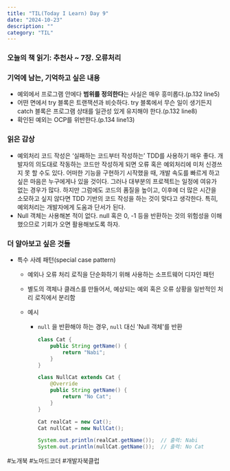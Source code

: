 ```yaml
---
title: "TIL(Today I Learn) Day 9"
date: "2024-10-23"
description: ""
category: "TIL"
---
```


### 오늘의 책 읽기: 추천사 ~ 7장. 오류처리

### 기억에 남는, 기억하고 싶은 내용

-   예외에서 프로그램 안에다 **범위를 정의한다**는 사실은 매우 흥미롭다.(p.132 line5)
-   어떤 면에서 try 블록은 트랜잭션과 비슷하다. try 블록에서 무슨 일이 생기든지 catch 블록은 프로그램 상태를 일관성 있게 유지해야 한다.(p.132 line8)
-   확인된 예외는 OCP를 위반한다.(p.134 line13)

### 읽은 감상

-   예외처리 코드 작성은 ‘실패하는 코드부터 작성하는’ TDD를 사용하기 매우 좋다. 개발자의 의도대로 작동하는 코드만 작성하게 되면 오류 혹은 예외처리에 미처 신경쓰지 못 할 수도 있다. 어떠한 기능을 구현하기 시작했을 때, 개발 속도를 빠르게 하고 싶은 마음은 누구에게나 있을 것이다.
    그러나 대부분의 프로젝트는 일정에 여유가 없는 경우가 많다. 하지만 그럼에도 코드의 품질을 높이고, 이후에 더 많은 시간을 소모하고 싶지 않다면 TDD 기반의 코드 작성을 하는 것이 맞다고 생각한다. 특히, 예외처리는 개발자에게 도움과 단서가 된다.
-   Null 객체는 사용해본 적이 없다. null 혹은 0, -1 등을 반환하는 것의 위험성을 이해했으므로 기회가 오면 활용해보도록 하자.

### 더 알아보고 싶은 것들

-   특수 사례 패턴(special case pattern)

    -   예외나 오류 처리 로직을 단순화하기 위해 사용하는 소프트웨어 디자인 패턴
    -   별도의 객체나 클래스를 만들어서, 예상되는 예외 혹은 오류 상황을 일반적인 처리 로직에서 분리함
    -   예시

        -   `null` 을 반환해야 하는 경우, `null` 대신 'Null 객체'를 반환

            ```java
            class Cat {
            	public String getName() {
            		return "Nabi";
            	}
            }
            ```

            ```java
            class NullCat extends Cat {
            	@Override
            	public String getName() {
            		return "No Cat";
            	}
            }
            ```

            ```java
            Cat realCat = new Cat();
            Cat nullCat = new NullCat();

            System.out.println(realCat.getName());  // 출력: Nabi
            System.out.println(nullCat.getName());  // 출력: No Cat
            ```

#노개북 #노마드코더 #개발자북클럽
